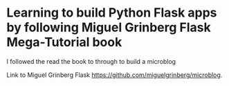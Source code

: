 # Learning to build Python Flask apps by following Miguel Grinberg Flask Mega-Tutorial book
I followed the read the book to through to build a microblog

Link to Miguel Grinberg Flask
https://github.com/miguelgrinberg/microblog.
